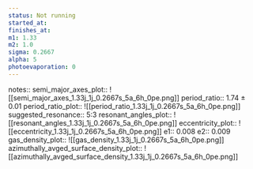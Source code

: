 ```yaml
---
status: Not running
started_at:
finishes_at:
m1: 1.33
m2: 1.0
sigma: 0.2667
alpha: 5
photoevaporation: 0
---
```


notes::
semi_major_axes_plot:: ![[semi_major_axes_1.33j_1j_0.2667s_5a_6h_0pe.png]]
period_ratio:: 1.74 ± 0.01
period_ratio_plot:: ![[period_ratio_1.33j_1j_0.2667s_5a_6h_0pe.png]]
suggested_resonance:: 5:3
resonant_angles_plot:: ![[resonant_angles_1.33j_1j_0.2667s_5a_6h_0pe.png]]
eccentricity_plot:: ![[eccentricity_1.33j_1j_0.2667s_5a_6h_0pe.png]]
e1:: 0.008
e2:: 0.009
gas_density_plot:: ![[gas_density_1.33j_1j_0.2667s_5a_6h_0pe.png]]
azimuthally_avged_surface_density_plot:: ![[azimuthally_avged_surface_density_1.33j_1j_0.2667s_5a_6h_0pe.png]]
